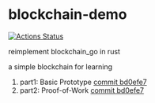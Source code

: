 # blockchain-demo

[![Actions Status](https://github.com/yunwei37/blockchain-demo/workflows/CI/badge.svg)](https://github.com/yunwei37/blockchain-demo/actions)

reimplement blockchain_go in rust

a simple blockchain for learning 

1. part1: Basic Prototype [commit bd0efe7](https://github.com/yunwei37/blockchain-demo/tree/bd0efe7f4105a3daafd9311d3dd643482b63cb84)
2. part2: Proof-of-Work [commit bd0efe7](https://github.com/yunwei37/blockchain-demo/tree/bd0efe7f4105a3daafd9311d3dd643482b63cb84)

